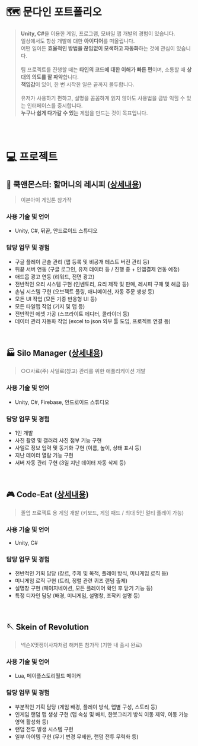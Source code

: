 # 🗺️ 문다인 포트폴리오
>   <b>Unity, C#</b>을 이용한 게임, 프로그램, 모바일 앱 개발의 경험이 있습니다. <br>
일상에서도 항상 개발에 대한 <b>아이디어</b>를 떠올립니다. <br>
어떤 일이든 <b>효율적인 방법을 끊임없이 모색하고 자동화</b>하는 것에 관심이 있습니다. <br><br>
팀 프로젝트를 진행할 때는 <b>타인의 코드에 대한 이해가 빠른 편</b>이며, 소통할 때 <b>상대의 의도를 잘 파악</b>합니다. <br>
<b>책임감</b>이 있어, 한 번 시작한 일은 끝까지 몰두합니다.
 <br><br> 유저가 사용하기 편하고, 설명을 꼼꼼하게 읽지 않아도 사용법을 금방 익힐 수 있는 인터페이스를 중시합니다. <br>
 <b>누구나 쉽게 다가갈 수 있는</b> 게임을 만드는 것이 목표입니다.
<br/>
<br>

# 💻 프로젝트

## 🍴 쿡앤몬스터: 할머니의 레시피 ([상세내용](https://github.com/Mekdlsdl/Game-Client-Programmer-Portfolio/blob/main/DETAIL.md#-%EC%BF%A1%EC%95%A4%EB%AA%AC%EC%8A%A4%ED%84%B0-%ED%95%A0%EB%A8%B8%EB%8B%88%EC%9D%98-%EB%A0%88%EC%8B%9C%ED%94%BC))

> 이븐아이 게임톤 참가작

### 사용 기술 및 언어
- Unity, C#, 뒤끝, 안드로이드 스튜디오


### 담당 업무 및 경험
  - 구글 플레이 콘솔 관리 (앱 등록 및 비공개 테스트 버전 관리 등)
  - 뒤끝 서버 연동 (구글 로그인, 유저 데이터 등 / 진행 중 + 인앱결제 연동 예정)
  - 애드몹 광고 연동 (리워드, 전면 광고)
  - 전반적인 요리 시스템 구현 (인벤토리, 요리 제작 및 판매, 레시피 구매 및 해금 등)
  - 손님 시스템 구현 (오브젝트 풀링, 애니메이션, 자동 주문 생성 등)
  - 모든 UI 작업 (모든 기종 반응형 UI 등)
  - 모든 타일맵 작업 (기지 및 맵 등)
  - 전반적인 에셋 가공 (스프라이트 에디터, 콜라이더 등)
  - 데이터 관리 자동화 작업 (excel to json 외부 툴 도입, 프로젝트 연결 등)

<br>

## 🏭 Silo Manager ([상세내용](https://github.com/Mekdlsdl/Game-Client-Programmer-Portfolio/blob/main/DETAIL.md#-silo-manager))

> ○○사료(주) 사일로(창고) 관리를 위한 애플리케이션 개발

### 사용 기술 및 언어
- Unity, C#, Firebase, 안드로이드 스튜디오

### 담당 업무 및 경험
  - 1인 개발
  - 사진 촬영 및 갤러리 사진 첨부 기능 구현
  - 사일로 정보 입력 및 동기화 구현 (이름, 높이, 상태 표시 등)
  - 지난 데이터 열람 기능 구현
  - 서버 자동 관리 구현 (3일 지난 데이터 자동 삭제 등)

<br>

## 🎮 Code-Eat ([상세내용](https://github.com/Mekdlsdl/Game-Client-Programmer-Portfolio/blob/main/DETAIL.md#-code-eat))

> 졸업 프로젝트 용 게임 개발 (키보드, 게임 패드 / 최대 5인 멀티 플레이 가능)

### 사용 기술 및 언어
- Unity, C#
  
### 담당 업무 및 경험
  - 전반적인 기획 담당 (장르, 주제 및 목적, 플레이 방식, 미니게임 로직 등)
  - 미니게임 로직 구현 (트리, 정렬 관련 퀴즈 랜덤 출제)
  - 설명창 구현 (페이지네이션, 모든 플레이어 확인 후 닫기 기능 등)
  - 특정 디자인 담당 (배경, 미니게임, 설명창, 조작키 설명 등)

<br>

## 🪡 Skein of Revolution
> 넥슨X멋쟁이사자처럼 해커톤 참가작 (기한 내 출시 완료)

### 사용 기술 및 언어
- Lua, 메이플스토리월드 메이커

### 담당 업무 및 경험
  - 부분적인 기획 담당 (게임 배경, 플레이 방식, 맵별 구성, 스토리 등)
  - 인게임 랜덤 맵 생성 구현 (맵 속성 및 배치, 한붓그리기 방식 이동 제약, 이동 가능 영역 활성화 등)
  - 랜덤 전투 발생 시스템 구현
  - 일부 아이템 구현 (무기 변경 무제한, 랜덤 전투 무력화 등)
